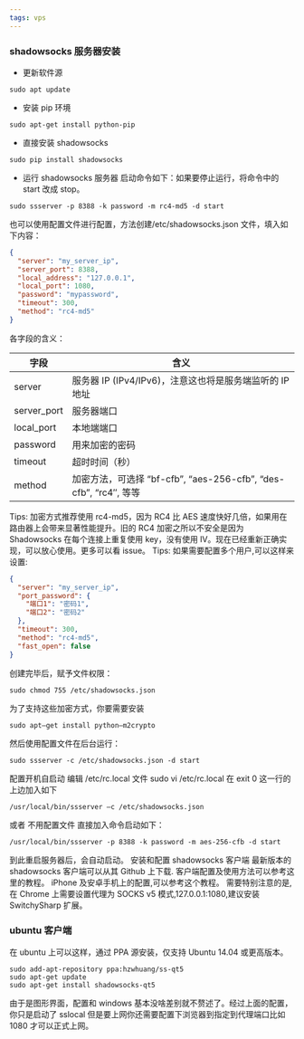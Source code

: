 ```yaml
---
tags: vps
---
```


### shadowsocks 服务器安装

- 更新软件源

```shell
sudo apt update
```

- 安装 pip 环境

```shell
sudo apt-get install python-pip
```

- 直接安装 shadowsocks

```shell
sudo pip install shadowsocks
```

- 运行 shadowsocks 服务器
  启动命令如下：如果要停止运行，将命令中的 start 改成 stop。

```shell
sudo ssserver -p 8388 -k password -m rc4-md5 -d start
```

也可以使用配置文件进行配置，方法创建/etc/shadowsocks.json 文件，填入如下内容：

```json
{
  "server": "my_server_ip",
  "server_port": 8388,
  "local_address": "127.0.0.1",
  "local_port": 1080,
  "password": "mypassword",
  "timeout": 300,
  "method": "rc4-md5"
}
```

各字段的含义：

| 字段| 含义|
|-----|-----|
|server| 服务器 IP (IPv4/IPv6)，注意这也将是服务端监听的 IP 地址|
| server_port| 服务器端口|
|local_port| 本地端端口|
| password| 用来加密的密码|
|timeout| 超时时间（秒）|
|method| 加密方法，可选择 “bf-cfb”, “aes-256-cfb”, “des-cfb”, “rc4″, 等等|

Tips: 加密方式推荐使用 rc4-md5，因为 RC4 比 AES 速度快好几倍，如果用在路由器上会带来显著性能提升。旧的 RC4 加密之所以不安全是因为 Shadowsocks 在每个连接上重复使用 key，没有使用 IV。现在已经重新正确实现，可以放心使用。更多可以看 issue。
Tips: 如果需要配置多个用户,可以这样来设置:

```json
{
  "server": "my_server_ip",
  "port_password": {
    "端口1": "密码1",
    "端口2": "密码2"
  },
  "timeout": 300,
  "method": "rc4-md5",
  "fast_open": false
}
```

创建完毕后，赋予文件权限：

```shell
sudo chmod 755 /etc/shadowsocks.json
```

为了支持这些加密方式，你要需要安装

```shell
sudo apt–get install python–m2crypto
```

然后使用配置文件在后台运行：

```shell
sudo ssserver -c /etc/shadowsocks.json -d start
```

配置开机自启动
编辑 /etc/rc.local 文件
sudo vi /etc/rc.local
在 exit 0 这一行的上边加入如下

```shellj
/usr/local/bin/ssserver –c /etc/shadowsocks.json
```

或者 不用配置文件 直接加入命令启动如下：

```shell
/usr/local/bin/ssserver -p 8388 -k password -m aes-256-cfb -d start
```

到此重启服务器后，会自动启动。
安装和配置 shadowsocks 客户端
最新版本的 shadowsocks 客户端可以从其 Github 上下载.
客户端配置及使用方法可以参考这里的教程。
iPhone 及安卓手机上的配置,可以参考这个教程。
需要特别注意的是,在 Chrome 上需要设置代理为 SOCKS v5 模式,127.0.0.1:1080,建议安装 SwitchySharp 扩展。

### ubuntu 客户端

在 ubuntu 上可以这样，通过 PPA 源安装，仅支持 Ubuntu 14.04 或更高版本。

```shell
sudo add-apt-repository ppa:hzwhuang/ss-qt5
sudo apt-get update
sudo apt-get install shadowsocks-qt5
```

由于是图形界面，配置和 windows 基本没啥差别就不赘述了。经过上面的配置，你只是启动了 sslocal 但是要上网你还需要配置下浏览器到指定到代理端口比如 1080 才可以正式上网。
